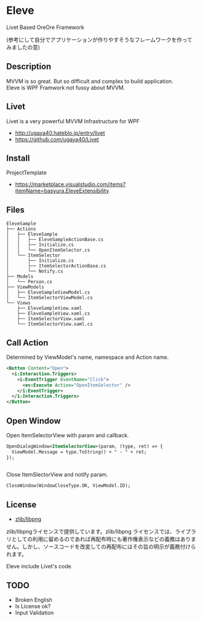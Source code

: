 # Eleve

Livet Based OreOre Framework

(参考にして自分でアプリケーションが作りやすそうなフレームワークを作ってみましたの意)

## Description

MVVM is so great. But so difficult and complex to build application.  
Eleve is WPF Framwork not fussy about MVVM.

## Livet

Livet is a very powerful MVVM Infrastructure for WPF

- http://ugaya40.hateblo.jp/entry/livet
- https://github.com/ugaya40/Livet

## Install

ProjectTemplate

- https://marketplace.visualstudio.com/items?itemName=basyura.EleveExtensibility

## Files


```
EleveSample
├── Actions
│   ├── EleveSample
│   │   ├── EleveSampleActionBase.cs
│   │   ├── Initialize.cs
│   │   └── OpenItemSelector.cs
│   └── ItemSelector
│       ├── Initialize.cs
│       ├── ItemSelectorActionBase.cs
│       └── Notify.cs
├── Models
│   └── Person.cs
├── ViewModels
│   ├── EleveSampleViewModel.cs
│   └── ItemSelectorViewModel.cs
└── Views
    ├── EleveSampleView.xaml
    ├── EleveSampleView.xaml.cs
    ├── ItemSelectorView.xaml
    └── ItemSelectorView.xaml.cs
```

## Call Action

Determined by ViewModel's name, namespace and Action name.

```xml
<Button Content="Open">
  <i:Interaction.Triggers>
    <i:EventTrigger EventName="Click">
      <ev:Execute Action="OpenItemSelector" />
    </i:EventTrigger>
  </i:Interaction.Triggers>
</Button>
```

## Open Window

Open ItemSelectorView with param and callback.

```xml
OpenDialogWindow<ItemSelectorView>(param, (type, ret) => {
  ViewModel.Message = type.ToString() + " - " + ret;
});
 
```

Close ItemSlectorView and notify param.


```xml
CloseWindow(WindowCloseType.OK, ViewModel.ID);
```


## License

- [zlib/libpng](https://opensource.org/licenses/zlib-license.php) 

zlib/libpngライセンスで提供しています。zlib/libpng ライセンスでは、ライブラリとしての利用に留めるのであれば再配布時にも著作権表示などの義務はありません。しかし、ソースコードを改変しての再配布にはその旨の明示が義務付けられます。

Eleve include Livet's code.

## TODO

- Broken English
- Is License ok?
- Input Validation
